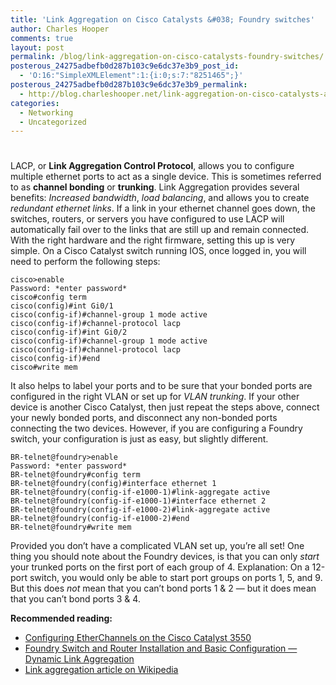 ```yaml
---
title: 'Link Aggregation on Cisco Catalysts &#038; Foundry switches'
author: Charles Hooper
comments: true
layout: post
permalink: /blog/link-aggregation-on-cisco-catalysts-foundry-switches/
posterous_24275adbefb0d287b103c9e6dc37e3b9_post_id:
  - 'O:16:"SimpleXMLElement":1:{i:0;s:7:"8251465";}'
posterous_24275adbefb0d287b103c9e6dc37e3b9_permalink:
  - http://blog.charleshooper.net/link-aggregation-on-cisco-catalysts-and-found
categories:
  - Networking
  - Uncategorized
---
```

# 

LACP, or **Link Aggregation Control Protocol**, allows you to configure multiple ethernet ports to act as a single device. This is sometimes referred to as **channel bonding** or **trunking**. Link Aggregation provides several benefits: *Increased bandwidth*, *load balancing*, and allows you to create *redundant ethernet links*. If a link in your ethernet channel goes down, the switches, routers, or servers you have configured to use LACP will automatically fail over to the links that are still up and remain connected. With the right hardware and the right firmware, setting this up is very simple. 
On a Cisco Catalyst switch running IOS, once logged in, you will need to perform the following steps:

```
cisco>enable  
Password: *enter password*  
cisco#config term  
cisco(config)#int Gi0/1  
cisco(config-if)#channel-group 1 mode active  
cisco(config-if)#channel-protocol lacp  
cisco(config-if)#int Gi0/2  
cisco(config-if)#channel-group 1 mode active  
cisco(config-if)#channel-protocol lacp  
cisco(config-if)#end  
cisco#write mem
```

It also helps to label your ports and to be sure that your bonded ports
are configured in the right VLAN or set up for *VLAN trunking*.  If your
other device is another Cisco Catalyst, then just repeat the steps
above, connect your newly bonded ports, and disconnect any non-bonded
ports connecting the two devices.  However, if you are configuring a
Foundry switch, your configuration is just as easy, but slightly
different.

```
BR-telnet@foundry>enable  
Password: *enter password*  
BR-telnet@foundry#config term  
BR-telnet@foundry(config)#interface ethernet 1  
BR-telnet@foundry(config-if-e1000-1)#link-aggregate active  
BR-telnet@foundry(config-if-e1000-1)#interface ethernet 2  
BR-telnet@foundry(config-if-e1000-2)#link-aggregate active  
BR-telnet@foundry(config-if-e1000-2)#end  
BR-telnet@foundry#write mem
```

Provided you don’t have a complicated VLAN set up, you’re all set! One
thing you should note about the Foundry devices, is that you can only
*start* your trunked ports on the first port of each group of 4.
Explanation: On a 12-port switch, you would only be able to start port
groups on ports 1, 5, and 9. But this does *not* mean that you can’t
bond ports 1 & 2 — but it does mean that you can’t bond ports 3 & 4.

**Recommended reading:**
*   [Configuring EtherChannels on the Cisco Catalyst 3550][1]
*   [Foundry Switch and Router Installation and Basic Configuration — Dynamic Link Aggregation][2]
*   [Link aggregation article on Wikipedia][3]

 [1]: http://www.cisco.com/en/US/docs/switches/lan/catalyst3550/software/release/12.1_13_ea1/configuration/guide/swethchl.html#wp1033981
 [2]: http://www.foundrynetworks.co.jp/services/documentation/sribcg/Trunking.html
 [3]: http://en.wikipedia.org/wiki/IEEE_802.3ad
